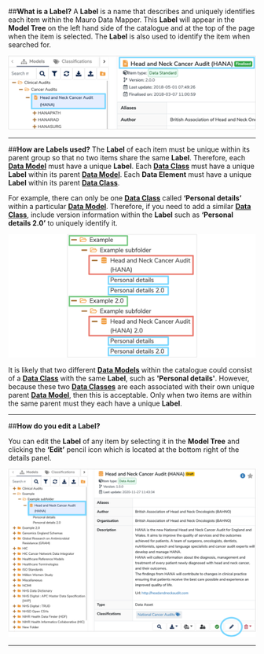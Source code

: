 ##**What is a Label?**
A **Label** is a name that describes and uniquely identifies each item within the Mauro Data Mapper. This **Label** will appear in the **Model Tree** on the left hand side of the catalogue and at the top of the page when the item is selected. The **Label** is also used to identify the item when searched for. 

![Label highlighted in Model Tree and at top of page](label-highlighted.png)

---

##**How are Labels used?**
The **Label** of each item must be unique within its parent group so that no two items share the same **Label**. Therefore, each **[Data Model](../data-model/data-model.md)** must have a unique **Label**. Each **[Data Class](../data-class/data-class.md)** must have a unique **Label** within its parent **[Data Model](../data-model/data-model.md)**. Each **Data Element** must have a unique **Label** within its parent **[Data Class](../data-class/data-class.md)**. 

For example, there can only be one **[Data Class](../data-class/data-class.md)** called **‘Personal details’** within a particular **[Data Model](../data-model/data-model.md)**. Therefore, if you need to add a similar **[Data Class](../data-class/data-class.md)**, include version information within the **Label** such as **‘Personal details 2.0’** to uniquely identify it. 

![Unique Labels for similar folders, Data Models and Data Classes highlighted](unique-label-example.png)

It is likely that two different **[Data Models](../data-model/data-model.md)** within the catalogue could consist of a **[Data Class](../data-class/data-class.md)** with the same **Label**, such as **'Personal details'**. However, because these two **[Data Classes](../data-class/data-class.md)** are each associated with their own unique parent **[Data Model](../data-model/data-model.md)**, then this is acceptable. Only when two items are within the same parent must they each have a unique **Label**.  

---

##**How do you edit a Label?**

You can edit the **Label** of any item by selecting it in the **Model Tree** and clicking the **‘Edit’** pencil icon which is located at the bottom right of the details panel. 

![Location of edit pencil icon](edit-label.png)

---
